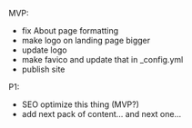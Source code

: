 MVP: 
- fix About page formatting
- make logo on landing page bigger
- update logo
- make favico and update that in _config.yml
- publish site

P1: 
- SEO optimize this thing (MVP?)
- add next pack of content... and next one... 